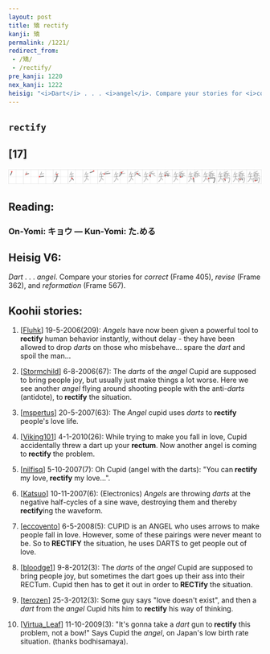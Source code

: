 ```yaml
---
layout: post
title: 矯 rectify
kanji: 矯
permalink: /1221/
redirect_from:
 - /矯/
 - /rectify/
pre_kanji: 1220
nex_kanji: 1222
heisig: "<i>Dart</i> . . . <i>angel</i>. Compare your stories for <i>correct</i> (Frame 405), <i>revise</i> (Frame 362), and <i>reformation</i> (Frame 567)."
---
```


## `rectify`

## [17]

<div class="stroke"><img src="../images/E79FAF.png" /></div>

## Reading:

### On-Yomi: キョウ &mdash; Kun-Yomi: た.める

## Heisig V6:

<i>Dart</i> . . . <i>angel</i>. Compare your stories for <i>correct</i> (Frame 405), <i>revise</i> (Frame 362), and <i>reformation</i> (Frame 567).

## Koohii stories:

1) [<a href="http://kanji.koohii.com/profile/Fluhk">Fluhk</a>] 19-5-2006(209): <em>Angels</em> have now been given a powerful tool to<strong> rectify</strong> human behavior instantly, without delay - they have been allowed to drop <em>darts</em> on those who misbehave... spare the <em>dart</em> and spoil the man...

2) [<a href="http://kanji.koohii.com/profile/Stormchild">Stormchild</a>] 6-8-2006(67): The <em>darts</em> of the <em>angel</em> Cupid are supposed to bring people joy, but usually just make things a lot worse. Here we see another <em>angel</em> flying around shooting people with the anti-<em>darts</em> (antidote), to<strong> rectify</strong> the situation.

3) [<a href="http://kanji.koohii.com/profile/mspertus">mspertus</a>] 20-5-2007(63): The <em>Angel</em> cupid uses <em>darts</em> to<strong> rectify</strong> people&#039;s love life.

4) [<a href="http://kanji.koohii.com/profile/Viking101">Viking101</a>] 4-1-2010(26): While trying to make you fall in love, Cupid accidentally threw a dart up your <strong>rectum</strong>. Now another angel is coming to<strong> rectify</strong> the problem.

5) [<a href="http://kanji.koohii.com/profile/nilfisq">nilfisq</a>] 5-10-2007(7): Oh Cupid (angel with the darts): &quot;You can<strong> rectify</strong> my love,<strong> rectify</strong> my love...&quot;.

6) [<a href="http://kanji.koohii.com/profile/Katsuo">Katsuo</a>] 10-11-2007(6): (Electronics) <em>Angels</em> are throwing <em>darts</em> at the negative half-cycles of a sine wave, destroying them and thereby<strong> rectify</strong>ing the waveform.

7) [<a href="http://kanji.koohii.com/profile/eccovento">eccovento</a>] 6-5-2008(5): CUPID is an ANGEL who uses arrows to make people fall in love. However, some of these pairings were never meant to be. So to<strong> RECTIFY</strong> the situation, he uses DARTS to get people out of love.

8) [<a href="http://kanji.koohii.com/profile/bloodge1">bloodge1</a>] 9-8-2012(3): The <em>darts</em> of the <em>angel</em> Cupid are supposed to bring people joy, but sometimes the dart goes up their ass into their RECTum. Cupid then has to get it out in order to<strong> RECTify</strong> the situation.

9) [<a href="http://kanji.koohii.com/profile/terozen">terozen</a>] 25-3-2012(3): Some guy says &quot;love doesn&#039;t exist&quot;, and then a <em>dart</em> from the <em>angel</em> Cupid hits him to <strong>rectify</strong> his way of thinking.

10) [<a href="http://kanji.koohii.com/profile/Virtua_Leaf">Virtua_Leaf</a>] 11-10-2009(3): &quot;It&#039;s gonna take a <em>dart</em> gun to<strong> rectify</strong> this problem, not a bow!&quot; Says Cupid the <em>angel</em>, on Japan&#039;s low birth rate situation. (thanks bodhisamaya).

